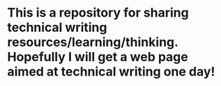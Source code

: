 # This is a repository for sharing technical writing resources/learning/thinking. Hopefully I will get a web page aimed at technical writing one day!
